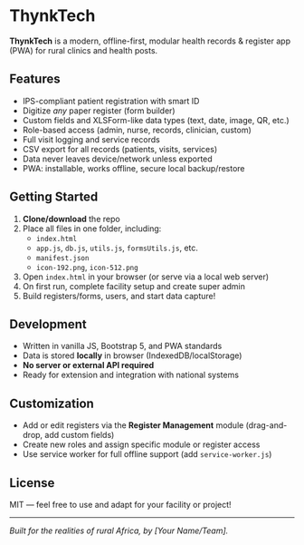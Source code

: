 # ThynkTech

**ThynkTech** is a modern, offline-first, modular health records & register app (PWA) for rural clinics and health posts.

## Features

- IPS-compliant patient registration with smart ID
- Digitize *any* paper register (form builder)
- Custom fields and XLSForm-like data types (text, date, image, QR, etc.)
- Role-based access (admin, nurse, records, clinician, custom)
- Full visit logging and service records
- CSV export for all records (patients, visits, services)
- Data never leaves device/network unless exported
- PWA: installable, works offline, secure local backup/restore

## Getting Started

1. **Clone/download** the repo
2. Place all files in one folder, including:
    - `index.html`
    - `app.js`, `db.js`, `utils.js`, `formsUtils.js`, etc.
    - `manifest.json`
    - `icon-192.png`, `icon-512.png`
3. Open `index.html` in your browser (or serve via a local web server)
4. On first run, complete facility setup and create super admin
5. Build registers/forms, users, and start data capture!

## Development

- Written in vanilla JS, Bootstrap 5, and PWA standards
- Data is stored **locally** in browser (IndexedDB/localStorage)
- **No server or external API required**
- Ready for extension and integration with national systems

## Customization

- Add or edit registers via the **Register Management** module (drag-and-drop, add custom fields)
- Create new roles and assign specific module or register access
- Use service worker for full offline support (add `service-worker.js`)

## License

MIT — feel free to use and adapt for your facility or project!

---

*Built for the realities of rural Africa, by [Your Name/Team].*
